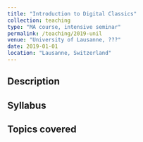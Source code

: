 ```yaml
---
title: "Introduction to Digital Classics"
collection: teaching
type: "MA course, intensive seminar"
permalink: /teaching/2019-unil
venue: "University of Lausanne, ???"
date: 2019-01-01
location: "Lausanne, Switzerland"
---
```


## Description

## Syllabus

## Topics covered

